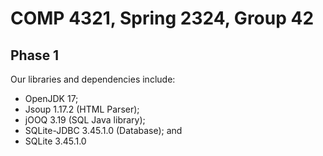 # COMP 4321, Spring 2324, Group 42
## Phase 1
Our libraries and dependencies include:
- OpenJDK 17;
- Jsoup 1.17.2 (HTML Parser);
- jOOQ 3.19 (SQL Java library);
- SQLite-JDBC 3.45.1.0 (Database); and
- SQLite 3.45.1.0